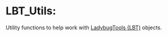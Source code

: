 # LBT_Utils:
Utility functions to help work with [LadybugTools (LBT)](https://github.com/ladybug-tools) objects.
